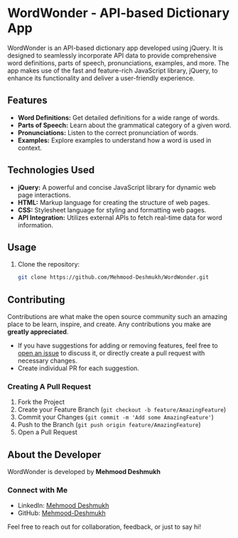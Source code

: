 # WordWonder - API-based Dictionary App

WordWonder is an API-based dictionary app developed using jQuery. It is designed to seamlessly incorporate API data to provide comprehensive word definitions, parts of speech, pronunciations, examples, and more. The app makes use of the fast and feature-rich JavaScript library, jQuery, to enhance its functionality and deliver a user-friendly experience.

## Features

- **Word Definitions:** Get detailed definitions for a wide range of words.
- **Parts of Speech:** Learn about the grammatical category of a given word.
- **Pronunciations:** Listen to the correct pronunciation of words.
- **Examples:** Explore examples to understand how a word is used in context.

## Technologies Used

- **jQuery:** A powerful and concise JavaScript library for dynamic web page interactions.
- **HTML:** Markup language for creating the structure of web pages.
- **CSS:** Stylesheet language for styling and formatting web pages.
- **API Integration:** Utilizes external APIs to fetch real-time data for word information.

## Usage

1. Clone the repository:

   ```bash
   git clone https://github.com/Mehmood-Deshmukh/WordWonder.git


## Contributing

Contributions are what make the open source community such an amazing place to be learn, inspire, and create. Any contributions you make are **greatly appreciated**.

-   If you have suggestions for adding or removing features, feel free to [open an issue](https://github.com/Mehmood-Deshmukh/WordWonder/issues/new) to discuss it, or directly create a pull request with necessary changes.
-   Create individual PR for each suggestion.

### Creating A Pull Request

1. Fork the Project
2. Create your Feature Branch (`git checkout -b feature/AmazingFeature`)
3. Commit your Changes (`git commit -m 'Add some AmazingFeature'`)
4. Push to the Branch (`git push origin feature/AmazingFeature`)
5. Open a Pull Request

## About the Developer

WordWonder is developed by **Mehmood Deshmukh**

### Connect with Me

- LinkedIn: [Mehmood Deshmukh](https://www.linkedin.com/in/mehmood-deshmukh-93533a2a7/)
- GitHub: [Mehmood-Deshmukh](https://github.com/Mehmood-Deshmukh)

Feel free to reach out for collaboration, feedback, or just to say hi!

